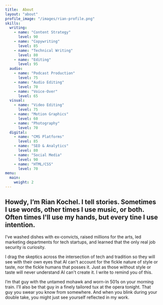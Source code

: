 ```yaml
---
title:  About
layout: "about"
profile_image: "/images/rian-profile.png"
skills:
  writing:
    - name: "Content Strategy"
      level: 90
    - name: "Copywriting"
      level: 85
    - name: "Technical Writing"
      level: 80
    - name: "Editing"
      level: 95
  audio:
    - name: "Podcast Production"
      level: 75
    - name: "Audio Editing"
      level: 70
    - name: "Voice-Over"
      level: 65
  visual:
    - name: "Video Editing"
      level: 75
    - name: "Motion Graphics"
      level: 60
    - name: "Photography"
      level: 70
  digital:
    - name: "CMS Platforms"
      level: 85
    - name: "SEO & Analytics"
      level: 80
    - name: "Social Media"
      level: 90
    - name: "HTML/CSS"
      level: 70
menu:
  main:
    weight: 2
---
```


## Howdy, I’m Rian Kochel. I tell stories. Sometimes I use words, other times I use music, or both. Often times I'll use my hands, but every tine I use intention.

I’ve washed dishes with ex-convicts, raised millions for the arts, led marketing departments for tech startups, and learned that the only real job security is curiosity.

I drag the skeptics across the intersection of tech and tradition so they will see with their own eyes that AI can't  account for the fickle nature of style or taste, nor the fickle humans that posses it. Just as those without style or taste will never understand AI can't create it. I write to remind you of this.

I’m that guy with the untamed mohawk and worn-in 501s on your morning train. I’ll also be that guy in a finely tailored tux at the opera tonight. That guy you swear you know from somewhere. And when you blink during your double take, you might just see yourself reflected in my work.
